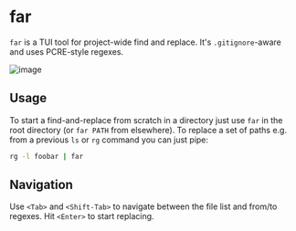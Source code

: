 # far

`far` is a TUI tool for project-wide find and replace. It's `.gitignore`-aware
and uses PCRE-style regexes.

![image](https://user-images.githubusercontent.com/823979/210441826-d26c25bd-030c-402c-9528-89fb477d3584.png)

## Usage

To start a find-and-replace from scratch in a directory just use `far` in the
root directory (or `far PATH` from elsewhere). To replace a set of paths e.g.
from a previous `ls` or `rg` command you can just pipe:

```bash
rg -l foobar | far
```

## Navigation

Use `<Tab>` and `<Shift-Tab>` to navigate between the file list and from/to
regexes. Hit `<Enter>` to start replacing.
